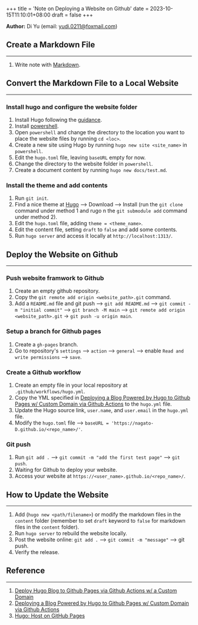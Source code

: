 +++
title = 'Note on Deploying a Website on Github'
date = 2023-10-15T11:10:01+08:00
draft = false
+++

**Author:** Di Yu (email: yudi.0211@foxmail.com)

## Create a Markdown File
---
1. Write note with [Markdown](https://en.wikipedia.org/wiki/Markdown).

## Convert the Markdown File to a Local Website
---
### Install hugo and configure the website folder
1. Install Hugo following the [guidance](https://gohugo.io/installation/).
2. Install [powershell](https://learn.microsoft.com/en-us/powershell/scripting/install/installing-powershell-on-windows?view=powershell-7.3).
3. Open `powershell` and change the directory to the location you want to place the website files by running `cd <loc>`.
4. Create a new site using Hugo by running `hugo new site <site_name>` in `powershell`.
5. Edit the `hugo.toml` file, leaving `baseURL` empty for now.
6. Change the directory to the website folder in `powershell`.
7. Create a document content by running `hugo new docs/test.md`.

### Install the theme and add contents
1. Run `git init`.
2. Find a nice theme at [Hugo](https://themes.gohugo.io/) --> Download --> Install (run the `git clone` command under method 1 and rugo n the `git submodule add` command under method 2).
3. Edit the `hugo.toml` file, adding `theme = <theme_name>`.
4. Edit the content file, setting `draft` to `false` and add some contents.
5. Run `hugo server` and access it locally at `http://localhost:1313/`.

## Deploy the Website on Github
---
### Push website framwork to Github
1. Create an empty github repository.
2. Copy the `git remote add origin <website_path>.git` command.
3. Add a `README.md` file and git push --> `git add README.md` --> `git commit -m "initial commit"` --> `git branch -M main` --> `git remote add origin <website_path>.git` -> `git push -u origin main`.

### Setup a branch for Github pages
1. Create a `gh-pages` branch.
2. Go to repository's `settings` --> `action` --> `general` --> enable `Read and write permissions` --> `save`.

### Create a Github workflow
1. Create an empty file in your local repository at `.github/workflows/hugo.yml`.
2. Copy the YML specified in [Deploying a Blog Powered by Hugo to Github Pages w/ Custom Domain via Github Actions](https://theplaybook.dev/docs/deploy-hugo-to-github-pages/) to the `hugo.yml` file.
3. Update the Hugo source link, `user.name`, and `user.email` in the `hugo.yml` file.
4. Modify the `hugo.toml` file --> `baseURL = 'https://nagato-D.github.io/<repo_name>/'`.

### Git push
1. Run `git add .` --> `git commit -m "add the first test page"` --> `git push`.
2. Waiting for Github to deploy your website.
3. Access your website at `https://<user_name>.github.io/<repo_name>/`.

## How to Update the Website
---
1. Add (`hugo new <path/filename>`) or modify the markdown files in the `content` folder (remember to set `draft` keyword to `false` for markdown files in the `content` folder).
2. Run `hugo server` to rebuild the website locally.
3. Post the website online: `git add .` --> `git commit -m "message"` --> git push.
4. Verify the release.

## Reference
---
1. [Deploy Hugo Blog to Github Pages via Github Actions w/ a Custom Domain](https://www.youtube.com/watch?v=_QSr2_pxIJs)
2. [Deploying a Blog Powered by Hugo to Github Pages w/ Custom Domain via Github Actions](https://theplaybook.dev/docs/deploy-hugo-to-github-pages/)
3. [Hugo: Host on GitHub Pages](https://gohugo.io/hosting-and-deployment/hosting-on-github/)